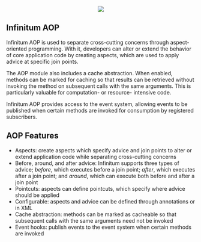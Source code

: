 <p align="center">
  <img id="Infinitum Framework" src="http://infinitumframework.com/images/infinitum.jpg" />
</p>

Infinitum AOP
-------------

Infinitum AOP is used to separate cross-cutting concerns through aspect-oriented programming. With it, developers can alter or extend the behavior of core application code by creating aspects, which are used to apply advice at specific join points.

The AOP module also includes a cache abstraction. When enabled, methods can be marked for caching so that results can be retrieved without invoking the method on subsequent calls with the same arguments. This is particularly valuable for computation- or resource- intensive code.

Infinitum AOP provides access to the event system, allowing events to be published when certain methods are invoked for consumption by registered subscribers.

AOP Features
------------

* Aspects: create aspects which specify advice and join points to alter or extend application code while separating cross-cutting concerns
* Before, around, and after advice: Infinitum supports three types of advice; _before_, which executes before a join point; _after_, which executes after a join point; and _around_, which can execute both before and after a join point
* Pointcuts: aspects can define pointcuts, which specify where advice should be applied
* Configurable: aspects and advice can be defined through annotations or in XML
* Cache abstraction: methods can be marked as cacheable so that subsequent calls with the same arguments need not be invoked
* Event hooks: publish events to the event system when certain methods are invoked
